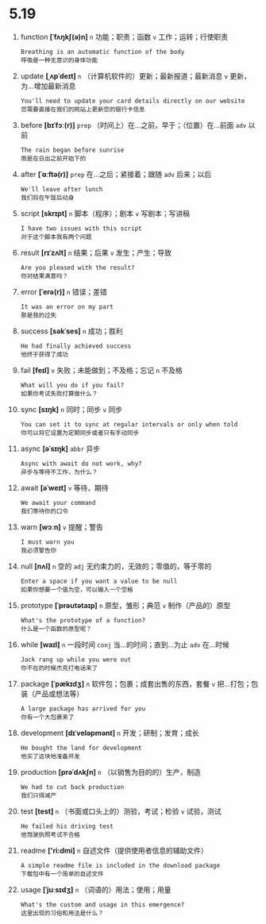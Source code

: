 # 5.19

1. function **[ˈfʌŋkʃ(ə)n]** `n` 功能；职责；函数 `v` 工作；运转；行使职责

   ```
   Breathing is an automatic function of the body
   呼吸是一种无意识的身体功能
   ```

2. update **[ˌʌpˈdeɪt]** `n` （计算机软件的）更新；最新报道；最新消息 `v` 更新，为...增加最新消息

   ```
   You'll need to update your card details directly on our website
   您需要直接在我们的网站上更新您的银行卡信息
   ```

3. before **[bɪˈfɔː(r)]** `prep` （时间上）在...之前，早于；（位置）在...前面 `adv` 以前

   ```
   The rain began before sunrise
   雨是在日出之前开始下的
   ```

4. after **[ˈɑːftə(r)]** `prep` 在...之后；紧接着；跟随 `adv` 后来；以后

   ```
   We'll leave after lunch
   我们将在午饭后动身
   ```

5. script **[skrɪpt]** `n` 脚本（程序）；剧本 `v` 写剧本；写讲稿

   ```
   I have two issues with this script
   对于这个脚本我有两个问题
   ```

6. result **[rɪˈzʌlt]** `n` 结果；后果 `v` 发生；产生；导致

   ```
   Are you pleased with the result?
   你对结果满意吗？
   ```

7. error **[ˈerə(r)]** `n` 错误；差错

   ```
   It was an error on my part
   那是我的过失
   ```

8. success **[səkˈses]** `n` 成功；胜利

   ```
   He had finally achieved success
   他终于获得了成功
   ```

9. fail **[feɪl]** `v` 失败；未能做到；不及格；忘记 `n` 不及格

   ```
   What will you do if you fail?
   如果你考试失败打算做什么？
   ```

10. sync **[sɪŋk]** `n` 同时；同步 `v` 同步

    ```
    You can set it to sync at regular intervals or only when told
    你可以将它设置为定期同步或者只有手动同步
    ```

11. async **[əˈsɪŋk]** `abbr` 异步

    ```
    Async with await do not work, why?
    异步与等待不工作，为什么？
    ```

12. await **[əˈweɪt]** `v` 等待，期待

    ```
    We await your command
    我们等待你的口令
    ```

13. warn **[wɔːn]** `v` 提醒；警告

    ```
    I must warn you
    我必须警告你
    ```

14. null **[nʌl]** `n` 空的 `adj` 无约束力的，无效的；零值的，等于零的

    ```
    Enter a space if you want a value to be null
    如果你想要一个值为空，可以输入一个空格
    ```

15. prototype **[ˈprəʊtətaɪp]** `n` 原型，雏形；典范 `v` 制作（产品的）原型

    ```
    What's the prototype of a function?
    什么是一个函数的原型呢？
    ```

16. while **[waɪl]** `n` 一段时间 `conj` 当...的时间；直到...为止 `adv` 在...时候

    ```
    Jack rang up while you were out
    你不在的时候杰克打电话来了
    ```

17. package **[ˈpækɪdʒ]** `n` 软件包；包裹；成套出售的东西，套餐 `v` 把...打包；包装（产品或想法等）

    ```
    A large package has arrived for you
    你有一个大包裹来了
    ```

18. development **[dɪˈveləpmənt]** `n` 开发；研制；发育；成长

    ```
    He bought the land for development
    他买了这块地准备开发
    ```

19. production **[prəˈdʌkʃn]** `n` （以销售为目的的）生产，制造

    ```
    We had to cut back production
    我们只得减产
    ```

20. test **[test]** `n` （书面或口头上的）测验，考试；检验 `v` 试验，测试

    ```
    He failed his driving test
    他驾驶执照考试不合格
    ```

21. readme **['ri:dmi]** `n` 自述文件（提供使用者信息的辅助文件）

    ```
    A simple readme file is included in the download package
    下载包中有一个简单的自述文件
    ```

22. usage **[ˈjuːsɪdʒ]** `n` （词语的）用法；使用；用量

    ```
    What's the custom and usage in this emergence?
    这里出现的习俗和用法是什么？
    ```

